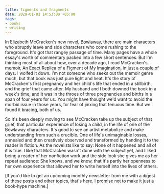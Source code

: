 ```yaml
---
title: figments and fragments
date: 2020-01-01 14:53:00 -05:00
tags:
- books
- writing
---
```


In Elizabeth McCracken's new novel, [Bowlaway](https://www.indiebound.org/book/9780062862853), there are main characters who abruptly leave and side characters who come rushing to the foreground. It's got that rangey passage of time. Many pages have a whole essay's worth of commentary packed into a few short sentences. But I'm thinking most of all about how, over a decade ago, I read McCracken's memoir, [An Exact Replica of a Figment of My Imagination](https://www.indiebound.org/book/9780316027663), in just a couple of days. I wolfed it down. I'm not someone who seeks out the memoir genre much, but that book was just pure light and heat. It's the story of McCracken's first pregnancy and her child's life that ended in a stillbirth, and the grief that came after. My husband and I both downed the book in a week's time, and it was in the throes of three pregnancies and births in a span of four years for us. You might have thought we'd want to avoid the morbid issue in those years, for fear of jinxing that tenuous time. But we found it bracing, both of us.

So it's been deeply moving to see McCracken take up the subject of that grief, that particular experience of losing a child, in the life of one of the Bowlaway characters. It's good to see an artist metabolize and make understanding from such a crucible. One of life's unimaginable losses, annealed and then creatively observed and transformed by handing it to the reader in fiction. As the novelists like to say: None of it happened and all of it is true. I like that McCracken wasn't done with the subject yet, and I liked being a reader of her nonfiction work and the side look she gives me as her repeat audience: She knows, and we know, that it's partly her openness to her own experience that allowed her to write herself into the lives of others.

[If you'd like to get an upcoming monthly newsletter from me with a digest of these posts and other topics, that's [here](https://tinyletter.com/sarahendren). I promise not to make it just a book-hype machine.]